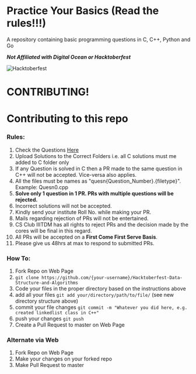 # Practice Your Basics (Read the rules!!!)
A repository containing basic programming questions in C, C++, Python and Go

***Not Affiliated with Digital Ocean or Hacktoberfest***

![Hacktoberfest](logo-hacktoberfest.svg)

# CONTRIBUTING!

# Contributing to this repo

### Rules:
1. Check the Questions [Here](questions.md)
2. Upload Solutions to the Correct Folders i.e. all C solutions must me added to C folder only
3. If any Question is solved in C then a PR made to the same question in C++ will not be accepted. Vice-versa also applies.
4. All the files must be names as "quesn{Question_Number}.{filetype}". Example: Quesn0.cpp
5. **Solve only 1 question in 1 PR. PRs with multiple questions will be rejected.**
6. Incorrect solutions will not be accepted.
7. Kindly send your institute Roll No. while making your PR.
8. Mails regarding rejection of PRs will not be entertained.
9. CS Club IIITDM has all rights to reject PRs and the decision made by the cores will be final in this regard.
10. All PRs will be accepted on a **First Come First Serve Basis**. 
11. Please give us 48hrs at max to respond to submitted PRs. 


### How To:

1. Fork Repo on Web Page
2. `git clone https://github.com/{your-username}/Hacktoberfest-Data-Structure-and-Algorithms`
3. Code your files in the proper directory based on the instructions above
4. add all your files `git add your/directory/path/to/file/` (see new directory structure above)
5. commit your file changes `git commit -m "Whatever you did here, e.g. created linkedlist class in C++"`
6. push your changes `git push`
7. Create a Pull Request to master on Web Page

### Alternate via Web

1. Fork Repo on Web Page
2. Make your changes on your forked repo
3. Make Pull Request to master
